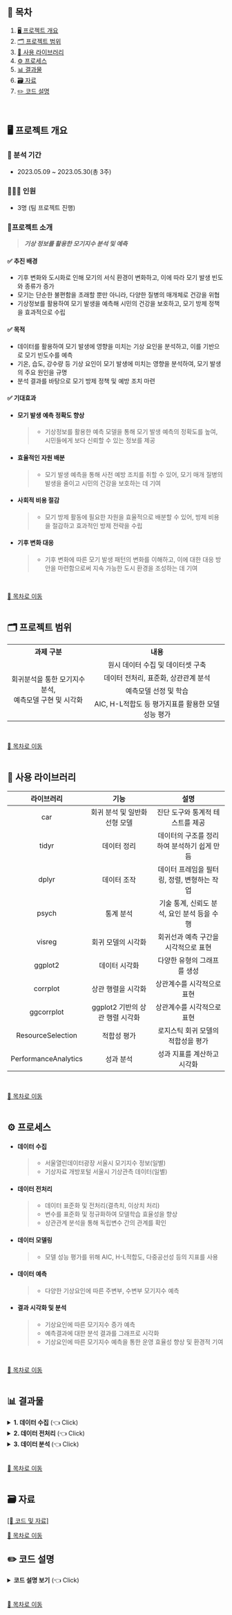 ## 📌 목차
1. [🖥️ 프로젝트 개요](#%EF%B8%8F-프로젝트-개요)
2. [🗂️ 프로젝트 범위](#%EF%B8%8F-프로젝트-범위)
3. [📖 사용 라이브러리](#-사용-라이브러리)
4. [⚙️ 프로세스](#%EF%B8%8F-프로세스)
5. [📊 결과물](#-결과물)
6. [🗃️ 자료](#%EF%B8%8F-자료)
7. [✏️ 코드 설명](#%EF%B8%8F-코드-설명)
<br>

## 🖥️ 프로젝트 개요
### :calendar: 분석 기간
  - 2023.05.09 ~ 2023.05.30(총 3주)

### 🧑‍🤝‍🧑 인원
  - 3명 (팀 프로젝트 진행)

### 🔖프로젝트 소개

> ***기상 정보를 활용한 모기지수 분석 및 예측***

#### ✅ 추진 배경
- 기후 변화와 도시화로 인해 모기의 서식 환경이 변화하고, 이에 따라 모기 발생 빈도와 종류가 증가
- 모기는 단순한 불편함을 초래할 뿐만 아니라, 다양한 질병의 매개체로 건강을 위협
- 기상정보를 활용하여 모기 발생을 예측해 시민의 건강을 보호하고, 모기 방제 정책을 효과적으로 수립

#### ✅ 목적
- 데이터를 활용하여 모기 발생에 영향을 미치는 기상 요인을 분석하고, 이를 기반으로 모기 빈도수를 예측 
- 기온, 습도, 강수량 등 기상 요인이 모기 발생에 미치는 영향을 분석하여, 모기 발생의 주요 원인을 규명
- 분석 결과를 바탕으로 모기 방제 정책 및 예방 조치 마련


#### ✅ 기대효과 
- #### 모기 발생 예측 정확도 향상
  >- 기상정보를 활용한 예측 모델을 통해 모기 발생 예측의 정확도를 높여, 시민들에게 보다 신뢰할 수 있는 정보를 제공

- #### 효율적인 자원 배분
  >- 모기 발생 예측을 통해 사전 예방 조치를 취할 수 있어, 모기 매개 질병의 발생을 줄이고 시민의 건강을 보호하는 데 기여

- #### 사회적 비용 절감
  >- 모기 방제 활동에 필요한 자원을 효율적으로 배분할 수 있어, 방제 비용을 절감하고 효과적인 방제 전략을 수립

- #### 기후 변화 대응
  >- 기후 변화에 따른 모기 발생 패턴의 변화를 이해하고, 이에 대한 대응 방안을 마련함으로써 지속 가능한 도시 환경을 조성하는 데 기여

<br>

[📌 목차로 이동](#-목차)
<br><br>

## 🗂️ 프로젝트 범위
<div style="text-align: center;">
<table>
<tr><th>과제 구분</th><th>내용</th></tr>
<tr><td rowspan="5" align='center'>회귀분석을 통한 모기지수 분석, <br>예측모델 구현 및 시각화</td><td align='center'>원시 데이터 수집 및 데이터셋 구축</td></tr>
<tr><td align='center'>데이터 전처리, 표준화, 상관관계 분석</td></tr>
<tr><td align='center'>예측모델 선정 및 학습</td></tr>
<tr><td align='center'>AIC, H-L적합도 등 평가지표를 활용한 모델 성능 평가</td></tr>
</table>
</div><br>

[📌 목차로 이동](#-목차)
<br><br>

## 📖 사용 라이브러리
|라이브러리|기능|설명|
|:---:|:---:|:---:|
|car|회귀 분석 및 일반화 선형 모델|진단 도구와 통계적 테스트를 제공|
|tidyr|데이터 정리|데이터의 구조를 정리하여 분석하기 쉽게 만듬|
|dplyr|데이터 조작|데이터 프레임을 필터링, 정렬, 변형하는 작업|
|psych|통계 분석|기술 통계, 신뢰도 분석, 요인 분석 등을 수행|
|visreg|회귀 모델의 시각화|회귀선과 예측 구간을 시각적으로 표현|
|ggplot2|데이터 시각화|다양한 유형의 그래프를 생성|
|corrplot|상관 행렬을 시각화|상관계수를 시각적으로 표현|
|ggcorrplot|ggplot2 기반의 상관 행렬 시각화|상관계수를 시각적으로 표현|
|ResourceSelection|적합성 평가|로지스틱 회귀 모델의 적합성을 평가|
|PerformanceAnalytics|성과 분석|성과 지표를 계산하고 시각화|
<br>

[📌 목차로 이동](#-목차)
<br><br>

## ⚙️ 프로세스
- #### 데이터 수집
  >- 서울열린데이터광장 서울시 모기지수 정보(일별)
  >- 기상자료 개방포털 서울시 기상관측 데이터(일별)
- #### 데이터 전처리
  >- 데이터 표준화 및 전처리(결측치, 이상치 처리)
  >- 변수를 표준화 및 정규화하여 모델학습 효율성을 향상
  >- 상관관계 분석을 통해 독립변수 간의 관계를 확인
- #### 데이터 모델링
  >- 모델 성능 평가를 위해 AIC, H-L적합도, 다중공선성 등의 지표를 사용
- #### 데이터 예측
  >- 다양한 기상요인에 따른 주변부, 수변부 모기지수 예측
- #### 결과 시각화 및 분석
  >- 기상요인에 따른 모기지수 증가 예측
  >- 예측결과에 대한 분석 결과를 그래프로 시각화
  >- 기상요인에 따른 모기지수 예측을 통한 운영 효율성 향상 및 환경적 기여

<br>

[📌 목차로 이동](#-목차)
<br><br>

## 📊 결과물
<details>
  <summary><b>1. 데이터 수집</b> (👈 Click)</summary>
  <br>
  <li>
    서울시 모기예보제 데이터 : 2020년
  </li>
  <li>
    서울시 기상관측 일병 기상 데이터 : 2020년
  </li><br>

  |모기예보제 데이터|기상관측 데이터|
  |:---:|:---:|
  |<img src="https://github.com/user-attachments/assets/67834d90-4fb1-4136-b458-f6dcc391cfee" width="300" alt="데이터1">|<img src="https://github.com/user-attachments/assets/6ea6dcf7-7ac0-49d3-9f5d-a42db6b87781" width="300" alt="데이터2">|
  <br>
</details>
<details>
  <summary><b>2. 데이터 전처리</b> (👈 Click)</summary>
  <br>
  <ol>
    <li>
      데이터 병합
    </li><br>
    <img src="https://github.com/user-attachments/assets/16989ded-303c-4f63-b5d6-756c56a04920" alt="히트맵"><br><br>
    <li>
      데이터 전처리
    </li>
    <ul>
      <li>
        중복값 확인
      </li><br>
      <img src="https://github.com/user-attachments/assets/dca2af76-9198-46d8-bc2f-25835c55eb92" alt="결측치"><br><br>
      <li>
        결측치 확인 및 제거
      </li><br>
      <img src="https://github.com/user-attachments/assets/5c593551-27b8-4012-9166-351906723d1f" alt="분포도"><br><br>
    </ul>
    <li>
      데이터 상관관계(Heatmap)
    </li><br>
    <img src="https://github.com/user-attachments/assets/061d051a-bd5a-490c-bd3d-23e1427465b6" width="400" alt="히트맵"><br>
  </ol>
</details>
<details>
  <summary><b>3. 데이터 분석 </b> (👈 Click)</summary>
  <br>
  <ul>
  <li>다중 회귀 분석</li>
    <ol>
    <li>회귀계수 비교</li>
    <ul>
      <li>평균기온이 가장 유의미하고, 일강수량이 가장 무의미한 것을 확인 </li><br>
      <img src="https://github.com/user-attachments/assets/a56776ab-80f2-4a0f-a7d1-8947d91f3fe1" alt="모델 선정">
    </ul>
    <li>분석 결과</li>
    <ul>
      <li>모든 회귀계수가 유의미한 것을 확인</li>
      <li>R-squared : 0.2328 => 설명력이 다소 부족함</li>
      <li>p-value < 0.05 => 모델이 유의함</li><br>
      <img src="https://github.com/user-attachments/assets/1b03ffef-b167-41f4-b80e-d3a0045b27d6" alt="모델 학습"><br><br>
      <li>평균기온, 합계일사랴은 VIF < 2 이므로 다중공선성 영향이 거의 없음</li>
      <li>평균상대습도는 2 < VIF< 5 이므로 주의가 필요함</li><br>
      <img src="https://github.com/user-attachments/assets/a636c290-e97f-4033-bf33-c1b27fbe47e8" alt="모델 시각화"><br>
    </ul>
    <li>시각화</li>
    <ul>
      <li>회귀선, 상관계수, 검정값 시각화</li><br>
      <img src="https://github.com/user-attachments/assets/65cf8f9a-f3f5-44d0-a2a5-5d8bd4d24aab" alt="선 그래프"><br><br>
    </ul>
  </ol>
  <li>로지스틱 회귀 분석</li>
    <ol>
    <li>분석</li>
    <ul>
      <li>분류를 위해 종속변수를 0,1로 변환</li><br>
      <img src="https://github.com/user-attachments/assets/b896d19c-4d87-4850-b893-c94c957a9fe0" alt="모델 선정">
      <li>로지스틱 회귀분석 진행</li><br>
      <img src="https://github.com/user-attachments/assets/bab1b9b9-076a-4a79-a49c-b2311cc2aba4" alt="모델 선정">
      <li>결과 출력</li><br>
      <img src="https://github.com/user-attachments/assets/f1f3f3df-6268-4d7a-8471-686f063bd947" alt="모델 선정">
    </ul>
    <li>분석 결과</li>
    <table>
    <tr>
    <td align='center'>수변부 분석 결과</td>
    <td align='center'>주거지 분석 결과</td>    
    </tr>
    <tr>
    <td align='center'><img src="https://github.com/user-attachments/assets/f9297330-e403-41c1-bba7-eff648187f52" width="300" alt="데이터1"></td>
    <td align='center'><img src="https://github.com/user-attachments/assets/e4a251bf-46fc-444b-87f5-fb2562d38f35" width="300" alt="데이터2"></td>
    </tr>
    </table>
    <ul>
    <li>목적변수가 1이 될 확률을 높이는 요인 : '평균기온', '일강수량'</li>
    <li>목적변수가 0이 될 확률을 높이는 요인 : '평균상대습도', '합계일사량'</li><br>
    <img src="https://github.com/user-attachments/assets/a9738cfb-0cc8-4213-9c45-9e8d59b0acf5" width="400" alt="fata1"><br>
    </ul>
    <li>번식 비율 예측</li>
    <ul>
      <li>지수변환 값 산출</li>
      <ul>
        <li>전체 설명 변수 값이 0일 때, 모기 번식 비율 <br>수변부 : 17.002% / 주거지 : 28.87%</li>
        <li>평균기온, 일강수량이 증가했을때 모기 번식 비율<br>수변부 : 1.14% (평균기온), 1.10% (일강수량) / 주거지 : 1.15% (평균기온), 1.11% (일강수량) </li>
        <img src="https://github.com/user-attachments/assets/74a329a4-477c-44c3-b341-f963ab170890" alt="선 그래프"><br><br>
    </ul>
  </ol>
  </ul>
  
  
  <br>
</details>
<br>

[📌 목차로 이동](#-목차)
<br><br>

## 🗃️ 자료
[[📂 코드 및 자료]](https://drive.google.com/drive/folders/11fWpNJSr0MCjhDuE5qFu2csuIW_nhSTg?usp=sharing)<br>

[📌 목차로 이동](#-목차)

## ✏️ 코드 설명
<details>
  <summary><b>코드 설명 보기</b> (👈 Click)</summary>
  
### 필요한 라이브러리 호출
```
library(ggplot2) 
library(dplyr) 
library(tidyr) 
library(psych) 
library(car) 
library(visreg) 
library(corrplot) 
library(ggcorrplot) 
library(ResourceSelection) 
library(PerformanceAnalytics) 
```

### 사용할 csv파일을 불러오기
```
mosq_data <- read.csv("./dataset/서울시_모기예보제_정보.csv",
                         header = TRUE, stringsAsFactors = TRUE, sep = ",", fileEncoding = 'euc-kr') 
weather_data <- read.csv("./dataset/OBS_ASOS_DD.csv",
                         header = TRUE, stringsAsFactors = TRUE, sep = ",", fileEncoding = 'euc-kr') 
View(mosq_data) 
View(weather_data)
```

### 필요없는 열을 제거
```
weather_data <- weather_data[,-(1:2)] 
```

### 사용하기 쉽게 열이름을 변경 <br> (날짜, 평균기온, 강수량, 평균상대습도) -> (date, avg_temp, precipitation, avg_humidity)
```
names(weather_data) <- c('date','avg_temp','precipitation','avg_humidity') 
names(weather_data) 
names(mosq_data) <- c('date','waterfront','residence','park') 
names(mosq_data) 
```

### 동일한 키값으로 두개의 데이터프레임 병합
```
mg_data <- merge(weather_data,mosq_data,by='date') 
View(mg_data)
```

# -----------EDA전처리-----------
### 중복값 확인 <br> (관측치 값이 같아서 생기는 중복값이 존재)
```
duplicates <- mg_data %>% duplicated() %>% table() 
duplicates
```

### 결측치 확인 (결측치 존재)
```
table(is.na(mg_data))
```

### 결측치값 대체 (관측이 되지 않은 값과 동일하게 0으로 처리)
```
mg_data$avg_temp <- ifelse(is.na(mg_data$avg_temp), 0 ,mg_data$avg_temp) 
mg_data$precipitation <- ifelse(is.na(mg_data$precipitation), 0, mg_data$precipitation) 
mg_data$avg_humidity <- ifelse(is.na(mg_data$avg_humidity), 0 ,mg_data$avg_humidity) 
mg_data$waterfront <- ifelse(is.na(mg_data$waterfront), 0, mg_data$waterfront) 
mg_data$residence <- ifelse(is.na(mg_data$residence), 0, mg_data$residence) 
mg_data$park <- ifelse(is.na(mg_data$park), 0, mg_data$park)

table(is.na(mg_data))
```
# -----------상관관계 분석-----------
### 새로운 데이터프레임 생성 (변수들간의 관계를 확인하기 위해 날짜 데이터컬럼 제거)
```
c_data <- mg_data[,-1] 
View(c_data)
```

### 결측치 확인
```
table(is.na(c_data))
```

### 상관관계 확인 (시각화)
```
M = cor(c_data) 
corrplot(M, method = 'shade', addCoef.col = "black")
```
![cor](https://github.com/98jiyong/Data_Compile_Analysis/assets/119985920/3301a7a9-da71-4df6-869d-3aef880e822c)<br>
##### 변수들간의 상관관계를 봤을때 종속변수들과 평균기온의 상관관계가 가장 큰 것을 알 수 있음<br>
##### 두번째로는 종속변수들과 상대습도가 두번째로 큰 상관관계 값을 보여줌<br>
##### 마지막으로 강수량은 mm단위로 측정되다보니 값이 작아 매우 약한 상관관계를 보이고, 사용하기 힘듬<br>

# -----------다중회귀분석-----------
### 분석(수변부, 주거지, 공원)
```
lm_1 <- lm(waterfront ~ avg_temp  + avg_humidity, data = c_data) 
summary(lm_1)
```
![lm_1](https://github.com/98jiyong/Data_Compile_Analysis/assets/119985920/209d5a3d-6f97-419f-b7e6-e9394daea175)<br>
##### (R-squared: 0.2593) -> 25%의 설명력 / (p-value: < 2.2e-16) -> 유의미한 모델<br>
##### 평균기온이 1도 증가하면 수변부의 모기가 9마리 증가<br>
##### 평균습도가 1도 증가하면 수변부의 모기가 0.5마리 감소<br><br>
```
lm_2 <- lm(residence ~ avg_temp + avg_humidity, data = c_data) 
summary(lm_2)
```
![lm_2](https://github.com/98jiyong/Data_Compile_Analysis/assets/119985920/110badf2-e270-400f-bf02-64af837e0c63)<br>
##### (R-squared: 0.198) -> 19%의 설명력 / (p-value: < 2.2e-16) -> 유의미한 모델<br>
##### 평균기온이 1도 증가하면 거주지의 모기가 8마리 증가<br>
##### 평균습도가 1도 증가하면 거주지의 모기가 0.9마리 감소<br><br>
```
lm_3 <- lm(park ~ avg_temp  + avg_humidity, data = c_data) 
summary(lm_3)
```
![lm_3](https://github.com/98jiyong/Data_Compile_Analysis/assets/119985920/0415f62f-d44c-462a-9fbf-568781ce3256)<br>
##### (R-squared: 0.2126) -> 21%의 설명력 / (p-value: < 2.2e-16) -> 유의미한 모델<br>
##### 평균기온이 1도 증가하면 공원의 모기가 9마리 증가<br>
##### 평균습도가 1도 증가하면 공원의 모기가 0.9마리 감소<br><br> 

# -----------회귀모델 평가-----------
### 다중공선성 
```
vif(lm_1) # (VIF < 5) -> 다중공선성 가능성 낮음 
vif(lm_2) # (VIF < 5) -> 다중공선성 가능성 낮음 
vif(lm_3) # (VIF < 5) -> 다중공선성 가능성 낮음
```

### AIC가 가장작은 모델 찾기 -> (기존 사용하던 모델이 가장 best)
```
step(lm_1, direction = "both", scope = (~ avg_temp + avg_humidity)) 
step(lm_2, direction = "both", scope = (~ avg_temp + avg_humidity)) 
step(lm_3, direction = "both", scope = (~ avg_temp + avg_humidity))
```

# -----------로지스틱회귀분석-----------
### 종속변수 재설정
```
# 모기가 자주 발생하는 온도(20°C-30°C)면 1 아니면 0 
c_data$avg_temp01 <- ifelse((c_data$avg_temp >= 20 & c_data$avg_temp <= 30), 1, 0) 
# 비가 오면 1 아니면 0 
c_data$precipitation01 <- ifelse((c_data$precipitation >= 0.1), 1, 0) 
# 모기가 자주 발생하는 습도(50%-80%)면 1 아니면 0 
c_data$avg_humidity01 <- ifelse((c_data$avg_humidity >= 50 & c_data$avg_humidity <= 80), 1, 0) 
# 수변부에 모기가 있으면 1 아니면 0 
c_data$waterfront01 <-  ifelse(c_data$waterfront >= 1, 1,0) 
# 거주지에 모기가 있으면 1 아니면 0 
c_data$residence01 <-  ifelse(c_data$residence >= 1, 1,0) 
# 공원에 모기가 있으면 1 아니면 0 
c_data$park01 <-  ifelse(c_data$park >= 1, 1,0)
```

### 분석진행(수변부, 주거지, 공원)
```
glm_1 <- glm(waterfront01 ~ avg_temp01 +precipitation01 + avg_humidity01, family = binomial, data = c_data) 
summary(glm_1)
```
![glm_1](https://github.com/98jiyong/Data_Compile_Analysis/assets/119985920/2651b488-0a6d-4fa1-bb93-07ca01b93b33)<br>
```
glm_2 <- glm(residence01 ~ avg_temp01 + precipitation01 + avg_humidity01, family = binomial, data = c_data) 
summary(glm_2)
```
![glm_2](https://github.com/98jiyong/Data_Compile_Analysis/assets/119985920/687bce95-7f6a-49de-8441-8f611d4cffb1)<br>
```
glm_3 <- glm(park01 ~ avg_temp01 + precipitation01 + avg_humidity01, family = binomial, data = c_data) 
summary(glm_3)
```
![glm_3](https://github.com/98jiyong/Data_Compile_Analysis/assets/119985920/a9b8e689-9749-4f53-a486-adb057c7e3bc)<br>

### 지수변환 값 산출(수변부, 주거지, 공원)
```
exp(glm_1$coefficients) 
exp(glm_2$coefficients) 
exp(glm_3$coefficients)
```
![exp_1](https://github.com/98jiyong/Data_Compile_Analysis/assets/119985920/38ed862c-133e-40f3-aeaa-7bc313d4f564)<br>
##### 평균기온 / 일강수량이 / 평균상대습도 1 증가했을때, 수변부의 모기번식 비율이 4.61배 / 1배 / 0.5배<br>
##### 평균기온 / 일강수량이 / 평균상대습도 1 증가했을때, 주거지의 모기번식 비율이 5.14배 / 1배 / 0.5배<br>
##### 평균기온 / 일강수량이 / 평균상대습도 1 증가했을때, 공원의 모기번식 비율이 10배 / 1배 / 0.4배<br>

### 지수변환 값 시각화 -> (비가 올때 안올때 평균기온의 증가로 인한 모기 번식량 비교)
```
visreg(glm_1, "avg_temp01", by = "precipitation01", gg = TRUE, scale = "response")
```
![visreg_glm_1](https://github.com/98jiyong/Data_Compile_Analysis/assets/119985920/60847a85-f414-4918-8a92-e01fbab6c09e)<br>
```
visreg(glm_2, "avg_temp01", by = "precipitation01", gg = TRUE, scale = "response")
```
![visreg_glm_2](https://github.com/98jiyong/Data_Compile_Analysis/assets/119985920/41f418c3-2225-4fcf-90bc-1f7532705cfb)<br>
```
visreg(glm_3, "avg_temp01", by = "precipitation01", gg = TRUE, scale = "response")
```
![visreg_glm_3](https://github.com/98jiyong/Data_Compile_Analysis/assets/119985920/d0bd29a4-792a-49d0-8fd9-66cd57f6e80c)<br>
##### 비가 올때의 그래프가 안올때의 그래프보다 폭이 넓고 변동이 큼<br>

# -----------회귀모델 평가-----------
### 다중공선성 확인
```
vif(glm_1) # (VIF < 5) -> 다중공선성 가능성 낮음 
vif(glm_2) # (VIF < 5) -> 다중공선성 가능성 낮음 
vif(glm_3) # (VIF < 5) -> 다중공선성 가능성 낮음
```

### AIC가 가장작은 모델 찾기 -> (best : 강수량을 제외한 모델)
```
step(glm_1, direction = "both",
     scope = (~ avg_temp01 + precipitation01 + avg_humidity01)) # (AIC : 977.79 -> 975.79)  
step(glm_2, direction = "both",
     scope = (~ avg_temp01 + precipitation01 + avg_humidity01)) # (AIC : 1033.32 -> 1031.32)  
step(glm_3, direction = "both",
     scope = (~ avg_temp01 + precipitation01 + avg_humidity01)) # (AIC : 1389.14 -> 1387.16)
```

### 최적의 모델로 로지스틱회귀분석 재실시
```
glm_4 <- glm(waterfront01 ~ avg_temp01 + avg_humidity01, family = binomial, data = c_data)  
glm_5 <- glm(residence01 ~ avg_temp01 + avg_humidity01, family = binomial, data = c_data)  
glm_6 <- glm(park01 ~ avg_temp01 + avg_humidity01, family = binomial, data = c_data)  
```

### 지수변환 값 산출(수변부, 주거지, 공원원)
```
exp(glm_4$coefficients) 
exp(glm_5$coefficients) 
exp(glm_6$coefficients)
```
![exp_2](https://github.com/98jiyong/Data_Compile_Analysis/assets/119985920/0fbd1490-54b7-4fdd-8aba-50c539a4683a)<br>
##### 평균기온 / 일강수량이 / 평균상대습도 1 증가했을때, 수변부의 모기번식 비율이 4.61배 / 0.5배<br>
##### 평균기온 / 일강수량이 / 평균상대습도 1 증가했을때, 주거지의 모기번식 비율이 5.14배 / 0.5배<br>
##### 평균기온 / 일강수량이 / 평균상대습도 1 증가했을때,원공원의 모기번식 비율이 10.2배 / 0.4배<br>

### H-L 적합도 검정
```
hoslem.test(x = glm_4$y , y  = fitted(glm_4)) 
hoslem.test(x = glm_5$y , y  = fitted(glm_5)) 
hoslem.test(x = glm_6$y , y  = fitted(glm_6))
```
![hoslem](https://github.com/98jiyong/Data_Compile_Analysis/assets/119985920/542a233b-d127-4f2d-94ed-038f405ad453)<br>
##### (x-squared값이 낮고, p-value값이 높음 -> 매우 적합한 모델)

### 매달 첫째날 데이터 가져오기 (날씨 데이터 사용)
```
weather_data$date <- as.Date(weather_data$date) 
start_date <- as.Date("2018-01-01") 
end_date <- as.Date("2022-12-31") 

filtered_data <- weather_data %>% filter(date >= start_date & date <= end_date) %>% filter(format(date, "%d") == "01") 

View(filtered_data) 
```

### 새로운 데이터프레임 만들기
```
month <- c(1,2,3,4,5,6,7,8,9,10,11,12) 
y_2018 <- c(-1.3,-4.0,-0.2,15.6,20.4,23.8,21.9,33.6,25.5,15.4,8.4,5.5) 
y_2019 <- c(-5.0,-2.1,6.6,5.5,16.4,18.9,23.9,26.3,23.7,23.1,14.9,4.6) 
y_2020 <- c(-2.2,2.6,5.8,11.3,20.2,19.7,21.1,25.3,26.6,18.8,13.7,1.1) 
y_2021 <- c(-4.2,5.0,4.7,17.7,10.2,20.2,26.3,27.1,21.4,21.1,12.9,-1.3) 
y_2022 <- c(-4.3,-1.3,5.8,9.2,13.4,22.1,26.6,28.6,24.0,20.9,13.1,-5.4) 

temp_data <- data.frame(month,y_2018,y_2019,y_2020,y_2021,y_2022, stringsAsFactors = FALSE) 

View(temp_data) 
```

### 데이터 재구조화
```
temp_data <- reshape2::melt(temp_data, id.vars = "month") 
```

### 꺾은선 그래프 생성
```
ggplot(data = temp_data, aes(x = month, y = value, color = variable)) + 
  coord_cartesian(xlim = c(1,12)) + scale_x_continuous(breaks = seq(1,12,1)) + 
  coord_cartesian(ylim = c(-5,35)) + scale_y_continuous(breaks = seq(-5,35,5)) + 
  annotate("rect", xmin = 5, xmax = 9 , ymin = -5, ymax = 35, alpha = .2, fill="skyblue") + 
  geom_line() + labs(x = "Month", y = "Temperature", title = "Temperature by Year") + 
  scale_color_discrete(name = "Year")
```
![geom_line](https://github.com/98jiyong/Data_Compile_Analysis/assets/119985920/1048f664-469d-4235-bf6d-2476e11aec08)<br>

</details><br>

[📌 목차로 이동](#-목차)